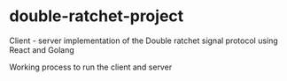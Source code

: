 # double-ratchet-project
Client - server implementation of the Double ratchet signal protocol using React and Golang

Working process to run the client and server

